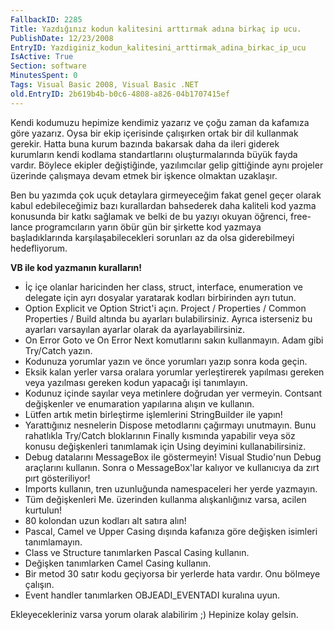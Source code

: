 ```yaml
---
FallbackID: 2285
Title: Yazdığınız kodun kalitesini arttırmak adına birkaç ip ucu.
PublishDate: 12/23/2008
EntryID: Yazdiginiz_kodun_kalitesini_arttirmak_adina_birkac_ip_ucu
IsActive: True
Section: software
MinutesSpent: 0
Tags: Visual Basic 2008, Visual Basic .NET
old.EntryID: 2b619b4b-b0c6-4808-a826-04b1707415ef
---
```

Kendi kodumuzu hepimize kendimiz yazarız ve çoğu zaman da kafamıza göre
yazarız. Oysa bir ekip içerisinde çalışırken ortak bir dil kullanmak
gerekir. Hatta buna kurum bazında bakarsak daha da ileri giderek
kurumların kendi kodlama standartlarını oluşturmalarında büyük fayda
vardır. Böylece ekipler değiştiğinde, yazılımcılar gelip gittiğinde aynı
projeler üzerinde çalışmaya devam etmek bir işkence olmaktan uzaklaşır.

Ben bu yazımda çok uçuk detaylara girmeyeceğim fakat genel geçer olarak
kabul edebileceğimiz bazı kurallardan bahsederek daha kaliteli kod yazma
konusunda bir katkı sağlamak ve belki de bu yazıyı okuyan öğrenci,
free-lance programcıların yarın öbür gün bir şirkette kod yazmaya
başladıklarında karşılaşabilecekleri sorunları az da olsa giderebilmeyi
hedefliyorum.

**VB ile kod yazmanın kuralların!**

-   İç içe olanlar haricinden her class, struct, interface, enumeration
    ve delegate için ayrı dosyalar yaratarak kodları birbirinden ayrı
    tutun.
-   Option Explicit ve Option Strict'i açın. Project / Properties /
    Common Properties / Build altında bu ayarları bulabilirsiniz. Ayrıca
    isterseniz bu ayarları varsayılan ayarlar olarak da
    ayarlayabilirsiniz.
-   On Error Goto ve On Error Next komutlarını sakın kullanmayın. Adam
    gibi Try/Catch yazın.
-   Kodunuza yorumlar yazın ve önce yorumları yazıp sonra koda geçin.
-   Eksik kalan yerler varsa oralara yorumlar yerleştirerek yapılması
    gereken veya yazılması gereken kodun yapacağı işi tanımlayın.
-   Kodunuz içinde sayılar veya metinlere doğrudan yer vermeyin.
    Contsant değişkenler ve enumaration yapılarına alışın ve kullanın.
-   Lütfen artık metin birleştirme işlemlerini StringBuilder ile yapın!
-   Yarattığınız nesnelerin Dispose metodlarını çağırmayı unutmayın.
    Bunu rahatlıkla Try/Catch bloklarının Finally kısmında yapabilir
    veya söz konusu değişkenleri tanımlamak için Using deyimini
    kullanabilirsiniz.
-   Debug datalarını MessageBox ile göstermeyin! Visual Studio'nun Debug
    araçlarını kullanın. Sonra o MessageBox'lar kalıyor ve kullanıcıya
    da zırt pırt gösteriliyor!
-   Imports kullanın, tren uzunluğunda namespaceleri her yerde yazmayın.
-   Tüm değişkenleri Me. üzerinden kullanma alışkanlığınız varsa, acilen
    kurtulun!
-   80 kolondan uzun kodları alt satıra alın!
-   Pascal, Camel ve Upper Casing dışında kafanıza göre değişken
    isimleri tanımlamayın.
-   Class ve Structure tanımlarken Pascal Casing kullanın.
-   Değişken tanımlarken Camel Casing kullanın.
-   Bir metod 30 satır kodu geçiyorsa bir yerlerde hata vardır. Onu
    bölmeye çalışın.
-   Event handler tanımlarken OBJEADI\_EVENTADI kuralına uyun.

Ekleyecekleriniz varsa yorum olarak alabilirim ;) Hepinize kolay gelsin.



